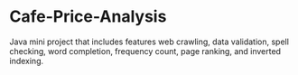 # Cafe-Price-Analysis
Java mini project that includes features web crawling, data validation, spell checking, word completion, frequency count, page ranking, and inverted indexing.
